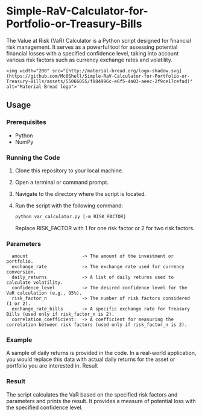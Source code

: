 # Simple-RaV-Calculator-for-Portfolio-or-Treasury-Bills
The Value at Risk (VaR) Calculator is a Python script designed for financial risk management. It serves as a powerful tool for assessing potential financial losses with a specified confidence level, taking into account various risk factors such as currency exchange rates and 
volatility.

<p align="center">

    <img width="200" src="[http://material-bread.org/logo-shadow.svg](https://github.com/Mc0Shell/Simple-RaV-Calculator-for-Portfolio-or-Treasury-Bills/assets/55066055/f884996c-e6f5-4a03-aeec-2f9ce17cefad)" alt="Material Bread logo">

</p>

## Usage

### Prerequisites

- Python
- NumPy 

### Running the Code

1. Clone this repository to your local machine.

2. Open a terminal or command prompt.

3. Navigate to the directory where the script is located.

4. Run the script with the following command:

   ```bash
   python var_calculator.py [-m RISK_FACTOR]
   ```

    Replace RISK_FACTOR with 1 for one risk factor or 2 for two risk factors.

### Parameters

      amount                    -> The amount of the investment or portfolio.
      exchange_rate             -> The exchange rate used for currency conversion.
      daily_returns             -> A list of daily returns used to calculate volatility.
      confidence_level          -> The desired confidence level for the VaR calculation (e.g., 95%).
      risk_factor_n             -> The number of risk factors considered (1 or 2).
      exchange_rate_bills       -> A specific exchange rate for Treasury Bills (used only if risk_factor_n is 2).
      correlation_coefficient:  -> A coefficient for measuring the correlation between risk factors (used only if risk_factor_n is 2).

### Example

A sample of daily returns is provided in the code. In a real-world application, you would replace this data with actual daily returns for the asset or portfolio you are interested in.
Result

### Result
The script calculates the VaR based on the specified risk factors and parameters and prints the result. It provides a measure of potential loss with the specified confidence level.
